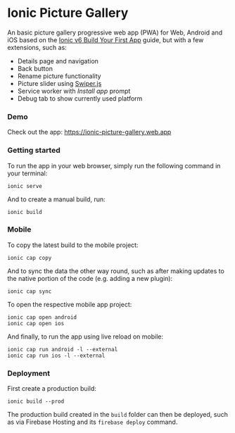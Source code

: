 # Ionic Picture Gallery

An basic picture gallery progressive web app (PWA) for Web, Android and iOS based on the
[Ionic v6 Build Your First App](https://ionicframework.com/docs/angular/your-first-app)
guide, but with a few extensions, such as:
- Details page and navigation
- Back button
- Rename picture functionality
- Picture slider using [Swiper.js](https://swiperjs.com/)
- Service worker with _Install app_ prompt
- Debug tab to show currently used platform

### Demo

Check out the app: https://ionic-picture-gallery.web.app

### Getting started

To run the app in your web browser, simply run the following command in your terminal:

```
ionic serve
```

And to create a manual build, run:

```
ionic build
```

### Mobile

To copy the latest build to the mobile project:

```
ionic cap copy
```

And to sync the data the other way round, such as after making updates to the native portion of the code (e.g. adding a new plugin):

```
ionic cap sync
```

To open the respective mobile app project:

```
ionic cap open android
ionic cap open ios
```

And finally, to run the app using live reload on mobile:

```
ionic cap run android -l --external
ionic cap run ios -l --external
```

### Deployment

First create a production build:

```
ionic build --prod
```

The production build created in the `build` folder can then be deployed, such as via Firebase Hosting and its `firebase deploy` command.
